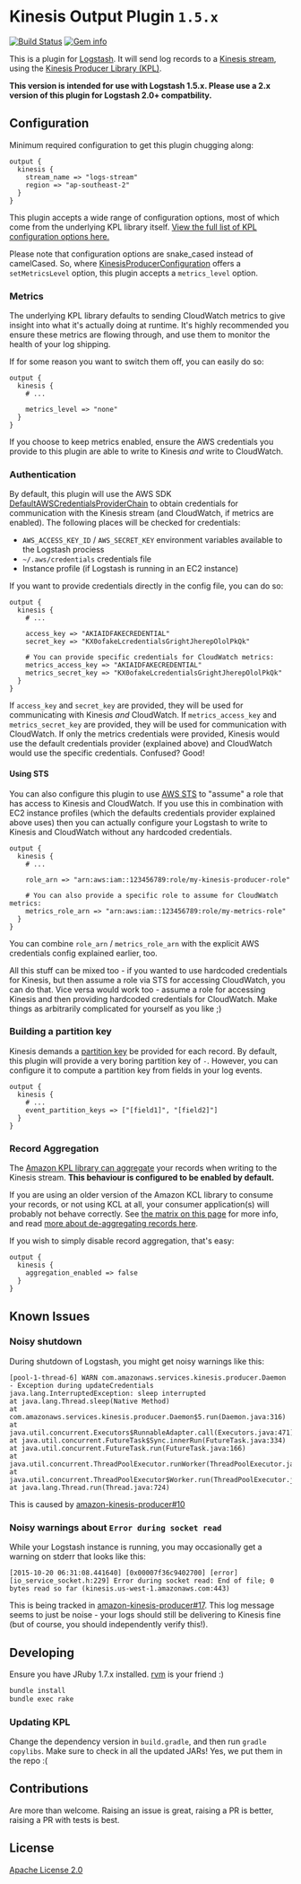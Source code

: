 # Kinesis Output Plugin `1.5.x`

[![Build Status][badge-travis]][travis]
[![Gem info][badge-gem]][rubygems]

This is a plugin for [Logstash](https://github.com/elasticsearch/logstash). It will send log records to a [Kinesis stream](https://aws.amazon.com/kinesis/), using the [Kinesis Producer Library (KPL)](https://docs.aws.amazon.com/kinesis/latest/dev/developing-producers-with-kpl.html).

**This version is intended for use with Logstash 1.5.x. Please use a 2.x version of this plugin for Logstash 2.0+ compatbility.**


## Configuration

Minimum required configuration to get this plugin chugging along:

```nginx
output {
  kinesis {
    stream_name => "logs-stream"
    region => "ap-southeast-2"
  }
}
```

This plugin accepts a wide range of configuration options, most of which come from the underlying KPL library itself. [View the full list of KPL configuration options here.][kpldoc]

Please note that configuration options are snake_cased instead of camelCased. So, where [KinesisProducerConfiguration][kpldoc] offers a `setMetricsLevel` option, this plugin accepts a `metrics_level` option.

### Metrics

The underlying KPL library defaults to sending CloudWatch metrics to give insight into what it's actually doing at runtime. It's highly recommended you ensure these metrics are flowing through, and use them to monitor the health of your log shipping.

If for some reason you want to switch them off, you can easily do so:

```nginx
output {
  kinesis {
    # ...

    metrics_level => "none"
  }
}
```

If you choose to keep metrics enabled, ensure the AWS credentials you provide to this plugin are able to write to Kinesis *and* write to CloudWatch.

### Authentication

By default, this plugin will use the AWS SDK [DefaultAWSCredentialsProviderChain](https://docs.aws.amazon.com/AWSJavaSDK/latest/javadoc/com/amazonaws/auth/DefaultAWSCredentialsProviderChain.html) to obtain credentials for communication with the Kinesis stream (and CloudWatch, if metrics are enabled). The following places will be checked for credentials:

 * `AWS_ACCESS_KEY_ID` / `AWS_SECRET_KEY` environment variables available to the Logstash prociess
 * `~/.aws/credentials` credentials file
 * Instance profile (if Logstash is running in an EC2 instance)

If you want to provide credentials directly in the config file, you can do so:

```nginx
output {
  kinesis {
    # ...

    access_key => "AKIAIDFAKECREDENTIAL"
    secret_key => "KX0ofakeLcredentialsGrightJherepOlolPkQk"

    # You can provide specific credentials for CloudWatch metrics:
    metrics_access_key => "AKIAIDFAKECREDENTIAL"
    metrics_secret_key => "KX0ofakeLcredentialsGrightJherepOlolPkQk"
  }
}
```

If `access_key` and `secret_key` are provided, they will be used for communicating with Kinesis *and* CloudWatch. If `metrics_access_key` and `metrics_secret_key` are provided, they will be used for communication with CloudWatch. If only the metrics credentials were provided, Kinesis would use the default credentials provider (explained above) and CloudWatch would use the specific credentials. Confused? Good!

#### Using STS

You can also configure this plugin to use [AWS STS](https://docs.aws.amazon.com/STS/latest/APIReference/Welcome.html) to "assume" a role that has access to Kinesis and CloudWatch. If you use this in combination with EC2 instance profiles (which the defaults credentials provider explained above uses) then you can actually configure your Logstash to write to Kinesis and CloudWatch without any hardcoded credentials.

```nginx
output {
  kinesis {
    # ...

    role_arn => "arn:aws:iam::123456789:role/my-kinesis-producer-role"

    # You can also provide a specific role to assume for CloudWatch metrics:
    metrics_role_arn => "arn:aws:iam::123456789:role/my-metrics-role"
  }
}
```

You can combine `role_arn` / `metrics_role_arn` with the explicit AWS credentials config explained earlier, too.

All this stuff can be mixed too - if you wanted to use hardcoded credentials for Kinesis, but then assume a role via STS for accessing CloudWatch, you can do that. Vice versa would work too - assume a role for accessing Kinesis and then providing hardcoded credentials for CloudWatch. Make things as arbitrarily complicated for yourself as you like ;)

### Building a partition key

Kinesis demands a [partition key](https://docs.aws.amazon.com/kinesis/latest/dev/key-concepts.html#partition-key) be provided for each record. By default, this plugin will provide a very boring partition key of `-`. However, you can configure it to compute a partition key from fields in your log events.

```nginx
output {
  kinesis {
    # ...
    event_partition_keys => ["[field1]", "[field2]"]
  }
}
```

### Record Aggregation

The [Amazon KPL library can aggregate](https://docs.aws.amazon.com/kinesis/latest/dev/kinesis-kpl-concepts.html#d0e3423) your records when writing to the Kinesis stream. **This behaviour is configured to be enabled by default.**

If you are using an older version of the Amazon KCL library to consume your records, or not using KCL at all, your consumer application(s) will probably not behave correctly. See [the matrix on this page](https://docs.aws.amazon.com/kinesis/latest/dev/kinesis-kpl-integration.html) for more info, and read [more about de-aggregating records here](https://docs.aws.amazon.com/kinesis/latest/dev/kinesis-kpl-consumer-deaggregation.html).

If you wish to simply disable record aggregation, that's easy:

```nginx
output {
  kinesis {
    aggregation_enabled => false
  }
}
```


## Known Issues

### Noisy shutdown

During shutdown of Logstash, you might get noisy warnings like this:

```
[pool-1-thread-6] WARN com.amazonaws.services.kinesis.producer.Daemon - Exception during updateCredentials
java.lang.InterruptedException: sleep interrupted
at java.lang.Thread.sleep(Native Method)
at com.amazonaws.services.kinesis.producer.Daemon$5.run(Daemon.java:316)
at java.util.concurrent.Executors$RunnableAdapter.call(Executors.java:471)
at java.util.concurrent.FutureTask$Sync.innerRun(FutureTask.java:334)
at java.util.concurrent.FutureTask.run(FutureTask.java:166)
at java.util.concurrent.ThreadPoolExecutor.runWorker(ThreadPoolExecutor.java:1145)
at java.util.concurrent.ThreadPoolExecutor$Worker.run(ThreadPoolExecutor.java:615)
at java.lang.Thread.run(Thread.java:724)
```

This is caused by [amazon-kinesis-producer#10](https://github.com/awslabs/amazon-kinesis-producer/issues/10)

### Noisy warnings about `Error during socket read`

While your Logstash instance is running, you may occasionally get a warning on stderr that looks like this:

```
[2015-10-20 06:31:08.441640] [0x00007f36c9402700] [error] [io_service_socket.h:229] Error during socket read: End of file; 0 bytes read so far (kinesis.us-west-1.amazonaws.com:443)
```

This is being tracked in [amazon-kinesis-producer#17](https://github.com/awslabs/amazon-kinesis-producer/issues/17). This log message seems to just be noise - your logs should still be delivering to Kinesis fine (but of course, you should independently verify this!).


## Developing

Ensure you have JRuby 1.7.x installed. [rvm](https://rvm.io/) is your friend :)

```sh
bundle install
bundle exec rake
```

### Updating KPL

Change the dependency version in `build.gradle`, and then run `gradle copylibs`. Make sure to check in all the updated JARs! Yes, we put them in the repo :(


## Contributions

Are more than welcome. Raising an issue is great, raising a PR is better, raising a PR with tests is best.


## License

[Apache License 2.0](LICENSE)

[travis]: https://travis-ci.org/samcday/logstash-output-kinesis
[rubygems]: https://rubygems.org/gems/logstash-output-kinesis
[kpldoc]: https://github.com/awslabs/amazon-kinesis-producer/blob/v0.10.1/java/amazon-kinesis-producer/src/main/java/com/amazonaws/services/kinesis/producer/KinesisProducerConfiguration.java#L38

[badge-travis]: https://img.shields.io/travis/samcday/logstash-output-kinesis.svg?style=flat-square
[badge-gem]: https://img.shields.io/gem/v/logstash-output-kinesis.svg?style=flat-square
